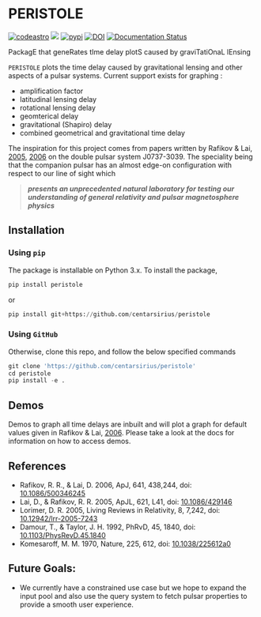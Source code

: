 # PERISTOLE

[![codeastro](https://img.shields.io/badge/Made%20at-Code/Astro-blueviolet.svg)](https://semaphorep.github.io/codeastro/)
![](https://img.shields.io/github/license/centarsirius/peristole)
[![pypi](https://img.shields.io/pypi/v/peristole)](https://pypi.org/project/peristole/)
[![DOI](https://zenodo.org/badge/DOI/10.5281/zenodo.6744000.svg)](https://doi.org/10.5281/zenodo.6744000)
[![Documentation Status](https://readthedocs.org/projects/peristole/badge/?version=latest)](https://peristole.readthedocs.io/en/latest/?badge=latest)

PackagE that geneRates tIme delay plotS caused by graviTatiOnaL lEnsing

``PERISTOLE`` plots the time delay caused by gravitational lensing and other aspects of a pulsar systems. Current support exists for graphing :

- amplification factor
- latitudinal lensing delay
- rotational lensing delay
- geomterical delay
- gravitational (Shapiro) delay
- combined geometrical and gravitational time delay

The inspiration for this project comes from papers written by Rafikov & Lai, [2005]( https://doi.org/10.1086/429146), [2006](https://doi.org/10.1086/500346) on the double pulsar system J0737-3039. The speciality being that the companion pulsar has an almost edge-on configuration with respect to our line of sight which
> ***presents an unprecedented natural laboratory for testing our understanding of general relativity and pulsar magnetosphere physics***

## Installation

### Using `pip`
The package is installable on Python 3.x. To install the package,

```python
pip install peristole
```
or

```python
pip install git+https://github.com/centarsirius/peristole
```

### Using `GitHub`
Otherwise, clone this repo, and follow the below specified commands

```python
git clone 'https://github.com/centarsirius/peristole'
cd peristole
pip install -e .
```

 ## Demos
 Demos to graph all time delays are inbuilt and will plot a graph for default values given in Rafikov & Lai, [2006](https://doi.org/10.1086/500346). Please take a look at the docs for information on how to access demos.

 ## References
 - Rafikov, R. R., & Lai, D. 2006, ApJ, 641, 438,244, doi: [10.1086/500346245](http://doi.org/10.1086/500346)
 - Lai, D., & Rafikov, R. R. 2005, ApJL, 621, L41, doi: [10.1086/429146](http://doi.org/10.1086/429146)
 - Lorimer, D. R. 2005, Living Reviews in Relativity, 8, 7,242, doi: [10.12942/lrr-2005-7243](http://doi.org/10.12942/lrr-2005-7)
 - Damour, T., & Taylor, J. H. 1992, PhRvD, 45, 1840, doi: [10.1103/PhysRevD.45.1840](http://doi.org/10.1103/PhysRevD.45.1840)
 - Komesaroff, M. M. 1970, Nature, 225, 612, doi: [10.1038/225612a0](http://doi.org/10.1038/225612a0)



 ## Future Goals:
 - We currently have a constrained use case but we hope to expand the input pool and also use the query system to fetch pulsar properties to provide a smooth user experience.
